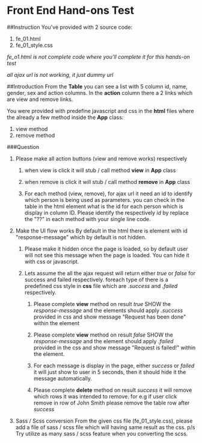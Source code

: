 # Front End Hand-ons Test

##Instruction
You've provided with 2 source code:

1. fe_01.html
2. fe_01_style.css

*fe_o1.html is not complete code where you'll complete it for this hands-on test*

*all ajax url is not working, it just dummy url*

##Introduction
From the **Table** you can see a list with 5 column id, name, gender, sex and action columns.
In the **action** column there a 2 links which are view and remove links.

You were provided with predefine javascript and css in the **html** files where the already a few method
inside the **App** class:
1. view method
2. remove method

###Question
1. Please make all action buttons (view and remove works) respectively
    1. when view is click it will stub / call method **view** in **App** class
    
    2. when remove is click it will stub / call method **remove** in **App** class
    
    3. For each method (view, remove), for ajax url it need an id to identify which person is being used as 
    parameters. you can check in the table in the html element what is the id for each person
    which is display in column ID. Please identify the respectively *id* by replace the "??" in each method with your single line code.

2. Make the UI flow works
By default in the html there is element with id "response-message" which by default is not hidden.

    1. Please make it hidden once the page is loaded, so by default user will not see this message when the page is
    loaded. You can hide it with css or javascript.
    
    2. Lets assume the all the ajax request will return either *true* or *false* for success and 
    failed respectively. foreach type of there is a predefined css style in **css** file which are
    *.success* and *.failed* respectively.
        1. Please complete **view** method on result *true* SHOW the *response-message* and the
        elements should apply *.success* provided in css and show message "Request has been done" within the element
        
        2. Please complete **view** method on result *false* SHOW the *response-message* and the element should
        apply *.failed* provided in the css and show message "Request is failed!" within the element.
    
        3. For each message is display in the page, either *success* or *failed* it will just show to user in 5 seconds, then it
        should hide it the message automatically.
        
        4. Please complete **delete** method on result *success* it will remove which rows it was intended to remove.
        for e.g if user click remove in row of John Smith please remove the table row after *success*
        
3. Sass / Scss conversion
From the given css file (fe_01_style.css), please add a file of sass / scss file which will having same result as the 
css. 
p/s Try utilize as many sass / scss feature when you converting the scss.
    

